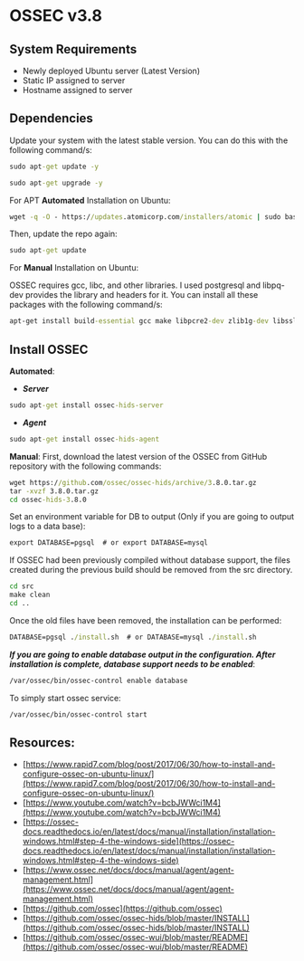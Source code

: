 # OSSEC v3.8



## System Requirements

- Newly deployed Ubuntu server (Latest Version)
- Static IP assigned to server
- Hostname assigned to server
## Dependencies 

Update your system with the latest stable version. You can do this with the following command/s:
```cmd
sudo apt-get update -y
```

```cmd
sudo apt-get upgrade -y
```

For APT **Automated** Installation on Ubuntu:
```cmd
wget -q -O - https://updates.atomicorp.com/installers/atomic | sudo bash
```

Then, update the repo again:
```cmd
sudo apt-get update
```

For **Manual** Installation on Ubuntu:

OSSEC requires gcc, libc, and other libraries. I used postgresql and libpq-dev provides the library and headers for it. You can install all these packages with the following command/s:
```cmd
apt-get install build-essential gcc make libpcre2-dev zlib1g-dev libssl-dev libsystemd-dev libpq-dev
```

## Install OSSEC 

**Automated**:
- ***Server***
```cmd
sudo apt-get install ossec-hids-server
```
- ***Agent***
```cmd
sudo apt-get install ossec-hids-agent
```

**Manual**:
First, download the latest version of the OSSEC from GitHub repository with the following commands:
```cmd
wget https://github.com/ossec/ossec-hids/archive/3.8.0.tar.gz
tar -xvzf 3.8.0.tar.gz
cd ossec-hids-3.8.0
```

Set an environment variable for DB to output (Only if you are going to output logs to a data base):
```cmd
export DATABASE=pgsql  # or export DATABASE=mysql
```

If OSSEC had been previously compiled without database support, the files created during the previous build should be removed from the src directory.
```cmd
cd src
make clean
cd ..
```

Once the old files have been removed, the installation can be performed:

```cmd
DATABASE=pgsql ./install.sh  # or DATABASE=mysql ./install.sh
```

***If you are going to enable database output in the configuration.
After installation is complete, database support needs to be enabled***:
```cmd
/var/ossec/bin/ossec-control enable database
```

To simply start ossec service:
```cmd
/var/ossec/bin/ossec-control start
```


## Resources:

- [https://www.rapid7.com/blog/post/2017/06/30/how-to-install-and-configure-ossec-on-ubuntu-linux/](https://www.rapid7.com/blog/post/2017/06/30/how-to-install-and-configure-ossec-on-ubuntu-linux/)
- [https://www.youtube.com/watch?v=bcbJWWci1M4](https://www.youtube.com/watch?v=bcbJWWci1M4)
- [https://ossec-docs.readthedocs.io/en/latest/docs/manual/installation/installation-windows.html#step-4-the-windows-side](https://ossec-docs.readthedocs.io/en/latest/docs/manual/installation/installation-windows.html#step-4-the-windows-side)
- [https://www.ossec.net/docs/docs/manual/agent/agent-management.html](https://www.ossec.net/docs/docs/manual/agent/agent-management.html)
- [https://github.com/ossec](https://github.com/ossec)
- [https://github.com/ossec/ossec-hids/blob/master/INSTALL](https://github.com/ossec/ossec-hids/blob/master/INSTALL)
- [https://github.com/ossec/ossec-wui/blob/master/README](https://github.com/ossec/ossec-wui/blob/master/README)
